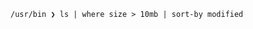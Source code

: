 <code style=".prompt{color: cyan;}">
<span class="prompt">/usr/bin ❯</span> ls | where size > 10mb | sort-by modified
</code>
